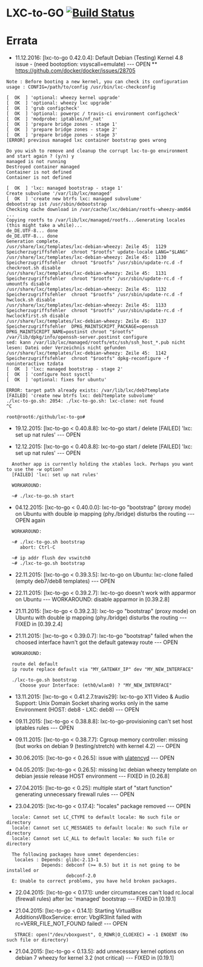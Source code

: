 # LXC-to-GO [![Build Status](https://travis-ci.org/plitc/lxc-to-go.svg?branch=master)](https://travis-ci.org/plitc/lxc-to-go)

Errata
======
* 11.12.2016: [lxc-to-go 0.42.0.4]: Default Debian (Testing) Kernel 4.8 issue - (need bootoption: vsyscall=emulate) --- OPEN
** https://github.com/docker/docker/issues/28705
```
Note : Before booting a new kernel, you can check its configuration
usage : CONFIG=/path/to/config /usr/bin/lxc-checkconfig

[  OK  ] 'optional: wheezy kernel upgrade'
[  OK  ] 'optional: wheezy lxc upgrade'
[  OK  ] 'grub configcheck'
[  OK  ] 'optional: powerpc / travis-ci environment configcheck'
[  OK  ] 'modprobe: iptables/nf_nat'
[  OK  ] 'prepare bridge zones - stage 1'
[  OK  ] 'prepare bridge zones - stage 2'
[  OK  ] 'prepare bridge zones - stage 3'
[ERROR] previous managed lxc container bootstrap goes wrong

Do you wish to remove and cleanup the corrupt lxc-to-go environment and start again ? (y/n) y
managed is not running
Destroyed container managed
Container is not defined
Container is not defined

[  OK  ] 'lxc: managed bootstrap - stage 1'
Create subvolume '/var/lib/lxc/managed'
[  OK  ] 'create new btrfs lxc: managed subvolume'
debootstrap ist /usr/sbin/debootstrap
Checking cache download in /var/cache/lxc/debian/rootfs-wheezy-amd64 ...
Copying rootfs to /var/lib/lxc/managed/rootfs...Generating locales (this might take a while)...
de_DE.UTF-8... done
de_DE.UTF-8... done
Generation complete.
/usr/share/lxc/templates/lxc-debian-wheezy: Zeile 45:  1129 Speicherzugriffsfehler  chroot "$rootfs" update-locale LANG="$LANG"
/usr/share/lxc/templates/lxc-debian-wheezy: Zeile 45:  1130 Speicherzugriffsfehler  chroot "$rootfs" /usr/sbin/update-rc.d -f checkroot.sh disable
/usr/share/lxc/templates/lxc-debian-wheezy: Zeile 45:  1131 Speicherzugriffsfehler  chroot "$rootfs" /usr/sbin/update-rc.d -f umountfs disable
/usr/share/lxc/templates/lxc-debian-wheezy: Zeile 45:  1132 Speicherzugriffsfehler  chroot "$rootfs" /usr/sbin/update-rc.d -f hwclock.sh disable
/usr/share/lxc/templates/lxc-debian-wheezy: Zeile 45:  1133 Speicherzugriffsfehler  chroot "$rootfs" /usr/sbin/update-rc.d -f hwclockfirst.sh disable
/usr/share/lxc/templates/lxc-debian-wheezy: Zeile 45:  1137 Speicherzugriffsfehler  DPKG_MAINTSCRIPT_PACKAGE=openssh DPKG_MAINTSCRIPT_NAME=postinst chroot "$rootfs" /var/lib/dpkg/info/openssh-server.postinst configure
sed: kann /var/lib/lxc/managed/rootfs/etc/ssh/ssh_host_*.pub nicht lesen: Datei oder Verzeichnis nicht gefunden
/usr/share/lxc/templates/lxc-debian-wheezy: Zeile 45:  1142 Speicherzugriffsfehler  chroot "$rootfs" dpkg-reconfigure -f noninteractive tzdata
[  OK  ] 'lxc: managed bootstrap - stage 2'
[  OK  ] 'configure host sysctl'
[  OK  ] 'optional: fixes for ubuntu'

ERROR: target path already exists: /var/lib/lxc/deb7template
[FAILED] 'create new btrfs lxc: deb7template subvolume'
./lxc-to-go.sh: 2054: ./lxc-to-go.sh: lxc-clone: not found
^C

root@root6:/github/lxc-to-go#
```

* 19.12.2015: [lxc-to-go < 0.40.8.8]: lxc-to-go start / delete [FAILED] 'lxc: set up nat rules' --- OPEN

* 12.12.2015: [lxc-to-go < 0.40.8.8]: lxc-to-go start / delete [FAILED] 'lxc: set up nat rules' --- OPEN

```
  Another app is currently holding the xtables lock. Perhaps you want to use the -w option?
  [FAILED] 'lxc: set up nat rules'

  WORKAROUND:

  ~# ./lxc-to-go.sh start
```

* 04.12.2015: [lxc-to-go < 0.40.0.0]: lxc-to-go "bootstrap" (proxy mode) on Ubuntu with double ip mapping (phy./bridge) disturbs the routing --- OPEN again

```
  WORKAROUND:

  ~# ./lxc-to-go.sh bootstrap
     abort: Ctrl-C

  ~# ip addr flush dev vswitch0
  ~# ./lxc-to-go.sh bootstrap
```

* 22.11.2015: [lxc-to-go < 0.39.3.5]: lxc-to-go on Ubuntu: lxc-clone failed (empty deb7/deb8 templates) --- OPEN

* 22.11.2015: [lxc-to-go < 0.39.2.7]: lxc-to-go doesn't work with apparmor on Ubuntu --- WORKAROUND: disable apparmor in [0.39.2.8]

* 21.11.2015: [lxc-to-go < 0.39.2.3]: lxc-to-go "bootstrap" (proxy mode) on Ubuntu with double ip mapping (phy./bridge) disturbs the routing --- FIXED in [0.39.2.4]

* 21.11.2015: [lxc-to-go < 0.39.0.7]: lxc-to-go "bootstrap" failed when the choosed interface havn't got the default gateway route --- OPEN

```
  WORKAROUND:

  route del default
  ip route replace default via "MY_GATEWAY_IP" dev "MY_NEW_INTERFACE"

  ./lxc-to-go.sh bootstrap
     Choose your Interface: (eth0/wlan0) ? "MY_NEW_INTERFACE"
```

* 13.11.2015: [lxc-to-go < 0.41.2.7.travis29]: lxc-to-go X11 Video & Audio Support: Unix Domain Socket sharing works only in the same Environment (HOST: deb8 - LXC: deb8) --- OPEN

* 09.11.2015: [lxc-to-go < 0.38.8.8]: lxc-to-go-provisioning can't set host iptables rules --- OPEN

* 09.11.2015: [lxc-to-go < 0.38.7.7]: Cgroup memory controller: missing (but works on debian 9 (testing/stretch) with kernel 4.2) --- OPEN

* 30.06.2015: [lxc-to-go < 0.26.5]: issue with [ulatencyd](https://packages.debian.org/stretch/ulatencyd) --- OPEN

* 04.05.2015: [lxc-to-go < 0.26.5]: missing lxc debian wheezy template on debian jessie release HOST environment --- FIXED in [0.26.8]

* 27.04.2015: [lxc-to-go < 0.25]: multiple start of "start function" generating unnecessary firewall rules --- OPEN

* 23.04.2015: [lxc-to-go < 0.17.4]: "locales" package removed --- OPEN

```
  locale: Cannot set LC_CTYPE to default locale: No such file or directory
  locale: Cannot set LC_MESSAGES to default locale: No such file or directory
  locale: Cannot set LC_ALL to default locale: No such file or directory

  The following packages have unmet dependencies:
   locales : Depends: glibc-2.13-1
             Depends: debconf (>= 0.5) but it is not going to be installed or
                      debconf-2.0
  E: Unable to correct problems, you have held broken packages.
```

* 22.04.2015: [lxc-to-go < 0.17.1]: under circumstances can't load rc.local (firewall rules) after lxc 'managed' bootstrap --- FIXED in [0.19.1]

* 21.04.2015: [lxc-to-go < 0.14.1]: Starting VirtualBox AdditionsVBoxService: error: VbglR3Init failed with rc=VERR_FILE_NOT_FOUND failed! --- OPEN

```
   STRACE: open("/dev/vboxguest", O_RDWR|O_CLOEXEC) = -1 ENOENT (No such file or directory)
```

* 21.04.2015: [lxc-to-go < 0.13.5]: add unnecessary kernel options on debian 7 wheezy for kernel 3.2 (not critical) --- FIXED in [0.19.1]

